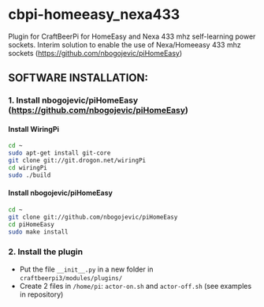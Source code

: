 # cbpi-homeeasy_nexa433
Plugin for CraftBeerPi for HomeEasy and Nexa 433 mhz self-learning power sockets. Interim solution to enable the use of Nexa/Homeeasy 433 mhz sockets (https://github.com/nbogojevic/piHomeEasy)
<br>
## SOFTWARE INSTALLATION:
### 1. Install nbogojevic/piHomeEasy (https://github.com/nbogojevic/piHomeEasy)

#### Install WiringPi
```bash
cd ~
sudo apt-get install git-core
git clone git://git.drogon.net/wiringPi
cd wiringPi
sudo ./build
```
#### Install nbogojevic/piHomeEasy
```bash
cd ~
git clone git://github.com/nbogojevic/piHomeEasy
cd piHomeEasy
sudo make install
```

### 2. Install the plugin
- Put the file `__init__.py` in a new folder in ``craftbeerpi3/modules/plugins/``
- Create 2 files in `/home/pi`: 
`actor-on.sh` and `actor-off.sh` (see examples in repository)
